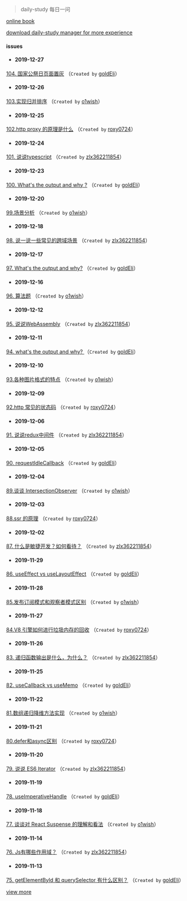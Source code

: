 
 > daily-study 每日一问

 [online book](http://cmszlx.win/daily-book/)

 [download daily-study manager for more experience](https://github.com/zlx362211854/issues-manager)

#### issues
* #### 2019-12-27
 [104. 国家公祭日页面置灰](https://github.com/zlx362211854/daily-study/issues/160) （`Created by` [goldEli](https://github.com/goldEli)）

* #### 2019-12-26
 [103.实现归并排序](https://github.com/zlx362211854/daily-study/issues/159) （`Created by` [o1wish](https://github.com/o1wish)）

* #### 2019-12-25
 [102.http proxy 的原理是什么](https://github.com/zlx362211854/daily-study/issues/158) （`Created by` [roxy0724](https://github.com/roxy0724)）

* #### 2019-12-24
 [101.  说说typescript](https://github.com/zlx362211854/daily-study/issues/157) （`Created by` [zlx362211854](https://github.com/zlx362211854)）

* #### 2019-12-23
 [100. What's the output and why ?](https://github.com/zlx362211854/daily-study/issues/156) （`Created by` [goldEli](https://github.com/goldEli)）

* #### 2019-12-20
 [99.场景分析](https://github.com/zlx362211854/daily-study/issues/155) （`Created by` [o1wish](https://github.com/o1wish)）

* #### 2019-12-18
 [98. 说一说一些常见的跨域场景](https://github.com/zlx362211854/daily-study/issues/154) （`Created by` [zlx362211854](https://github.com/zlx362211854)）

* #### 2019-12-17
 [97. What's the output and why?](https://github.com/zlx362211854/daily-study/issues/153) （`Created by` [goldEli](https://github.com/goldEli)）

* #### 2019-12-16
 [96. 算法题](https://github.com/zlx362211854/daily-study/issues/152) （`Created by` [o1wish](https://github.com/o1wish)）

* #### 2019-12-12
 [95. 说说WebAssembly](https://github.com/zlx362211854/daily-study/issues/151) （`Created by` [zlx362211854](https://github.com/zlx362211854)）

* #### 2019-12-11
 [94. what's the output and why?  ](https://github.com/zlx362211854/daily-study/issues/150) （`Created by` [goldEli](https://github.com/goldEli)）

* #### 2019-12-10
 [93.各种图片格式的特点](https://github.com/zlx362211854/daily-study/issues/149) （`Created by` [o1wish](https://github.com/o1wish)）

* #### 2019-12-09
 [92.http 常见的状态码](https://github.com/zlx362211854/daily-study/issues/148) （`Created by` [roxy0724](https://github.com/roxy0724)）

* #### 2019-12-06
 [91. 说说redux中间件](https://github.com/zlx362211854/daily-study/issues/147) （`Created by` [zlx362211854](https://github.com/zlx362211854)）

* #### 2019-12-05
 [90. requestIdleCallback](https://github.com/zlx362211854/daily-study/issues/145) （`Created by` [goldEli](https://github.com/goldEli)）

* #### 2019-12-04
 [89.谈谈 IntersectionObserver](https://github.com/zlx362211854/daily-study/issues/142) （`Created by` [o1wish](https://github.com/o1wish)）

* #### 2019-12-03
 [88.ssr 的原理](https://github.com/zlx362211854/daily-study/issues/141) （`Created by` [roxy0724](https://github.com/roxy0724)）

* #### 2019-12-02
 [87. 什么是敏捷开发？如何看待？](https://github.com/zlx362211854/daily-study/issues/139) （`Created by` [zlx362211854](https://github.com/zlx362211854)）

* #### 2019-11-29
 [86. useEffect vs useLayoutEffect](https://github.com/zlx362211854/daily-study/issues/137) （`Created by` [goldEli](https://github.com/goldEli)）

* #### 2019-11-28
 [85.发布订阅模式和观察者模式区别](https://github.com/zlx362211854/daily-study/issues/135) （`Created by` [o1wish](https://github.com/o1wish)）

* #### 2019-11-27
 [84.V8 引擎如何进行垃圾内存的回收](https://github.com/zlx362211854/daily-study/issues/134) （`Created by` [roxy0724](https://github.com/roxy0724)）

* #### 2019-11-26
 [83. 递归函数输出是什么，为什么？](https://github.com/zlx362211854/daily-study/issues/133) （`Created by` [zlx362211854](https://github.com/zlx362211854)）

* #### 2019-11-25
 [82. useCallback vs useMemo](https://github.com/zlx362211854/daily-study/issues/131) （`Created by` [goldEli](https://github.com/goldEli)）

* #### 2019-11-22
 [81.数组递归降维方法实现](https://github.com/zlx362211854/daily-study/issues/130) （`Created by` [o1wish](https://github.com/o1wish)）

* #### 2019-11-21
 [80.defer和async区别](https://github.com/zlx362211854/daily-study/issues/129) （`Created by` [roxy0724](https://github.com/roxy0724)）

* #### 2019-11-20
 [79. 说说 ES6 Iterator](https://github.com/zlx362211854/daily-study/issues/127) （`Created by` [zlx362211854](https://github.com/zlx362211854)）

* #### 2019-11-19
 [78. useImperativeHandle](https://github.com/zlx362211854/daily-study/issues/123) （`Created by` [goldEli](https://github.com/goldEli)）

* #### 2019-11-18
 [77. 谈谈对 React Suspense 的理解和看法](https://github.com/zlx362211854/daily-study/issues/121) （`Created by` [o1wish](https://github.com/o1wish)）

* #### 2019-11-14
 [76.  Js有哪些作用域？](https://github.com/zlx362211854/daily-study/issues/118) （`Created by` [zlx362211854](https://github.com/zlx362211854)）

* #### 2019-11-13
 [75. getElementById 和 querySelector 有什么区别？](https://github.com/zlx362211854/daily-study/issues/117) （`Created by` [goldEli](https://github.com/goldEli)）

 [view more](https://github.com/zlx362211854/daily-study/issues)
